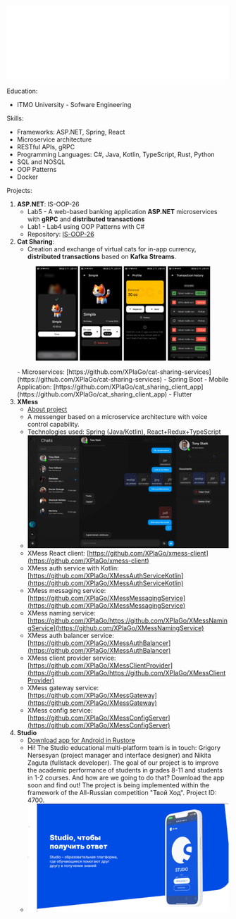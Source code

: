 <div align="center">
<img src="hello.svg"/>
</div>

Education:
- ITMO University - Sofware Engineering

Skills:
- Frameworks: ASP.NET, Spring, React
- Microservice architecture
- RESTful APIs, gRPC
- Programming Languages: C#, Java, Kotlin, TypeScript, Rust, Python
- SQL and NOSQL
- OOP Patterns
- Docker

Projects:
1. **ASP.NET**: IS-OOP-26
   - Lab5 - A web-based banking application **ASP.NET** microservices with **gRPC** and **distributed transactions**
   - Lab1 - Lab4 using OOP Patterns with C#
   - Repository: [IS-OOP-26](https://github.com/XPlaGo/Itmo.ObjectOrientedProgramming)
2. **Cat Sharing**:
   - Creation and exchange of virtual cats for in-app currency, **distributed transactions** based on **Kafka Streams**.
   <p align="center">
      <img src="catsharing/buy.jpg" width="20%"/>
      <img src="catsharing/catonsell.jpg" width="20%"/>
      <img src="catsharing/balance.jpg" width="20%"/>
      <img src="catsharing/transactions.jpg" width="20%"/>
   </p>
   - Microservices: [https://github.com/XPlaGo/cat-sharing-services](https://github.com/XPlaGo/cat-sharing-services) - Spring Boot
   - Mobile Application: [https://github.com/XPlaGo/cat_sharing_client_app](https://github.com/XPlaGo/cat_sharing_client_app) - Flutter
4. **XMess**
   - [About project](https://xmess-about.framer.website)
   - A messenger based on a microservice architecture with voice control capability.
   - Technologies used: Spring (Java/Kotlin), React+Redux+TypeScript
   - <img src="xmess.webp">
   - XMess React client: [https://github.com/XPlaGo/xmess-client](https://github.com/XPlaGo/xmess-client)
   - XMess auth service with Kotlin: [https://github.com/XPlaGo/XMessAuthServiceKotlin](https://github.com/XPlaGo/XMessAuthServiceKotlin)
   - XMess messaging service: [https://github.com/XPlaGo/XMessMessagingService](https://github.com/XPlaGo/XMessMessagingService)
   - XMess naming service: [https://github.com/XPlaGo/https://github.com/XPlaGo/XMessNamingService](https://github.com/XPlaGo/XMessNamingService)
   - XMess auth balancer service: [https://github.com/XPlaGo/XMessAuthBalancer](https://github.com/XPlaGo/XMessAuthBalancer)
   - XMess client provider service: [https://github.com/XPlaGo/XMessClientProvider](https://github.com/XPlaGo/https://github.com/XPlaGo/XMessClientProvider)
   - XMess gateway service: [https://github.com/XPlaGo/XMessGateway](https://github.com/XPlaGo/XMessGateway)
   - XMess config service: [https://github.com/XPlaGo/XMessConfigServer](https://github.com/XPlaGo/XMessConfigServer)
5. **Studio**
    - [Download app for Android in Rustore](https://apps.rustore.ru/app/com.xplago.studio)
    - Hi! The Studio educational multi-platform team is in touch: Grigory Nersesyan (project manager and interface designer) and Nikita Zaguta (fullstack developer). The goal of our project is to improve the academic performance of students in grades 8-11 and students in 1-2 courses. And how are we going to do that? Download the app soon and find out! The project is being implemented within the framework of the All-Russian competition "Твой Ход". Project ID: 4700.
   - <img src="studio.png">
